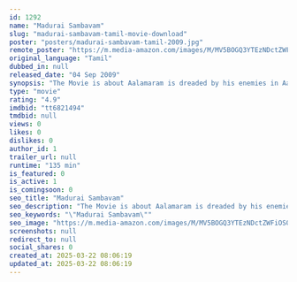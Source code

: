 ```yaml
---
id: 1292
name: "Madurai Sambavam"
slug: "madurai-sambavam-tamil-movie-download"
poster: "posters/madurai-sambavam-tamil-2009.jpg"
remote_poster: "https://m.media-amazon.com/images/M/MV5BOGQ3YTEzNDctZWFiOS00N2ZhLWEyMWQtNjI2NDdjYjJlYjc2XkEyXkFqcGdeQXVyMTA4NDIzMTY1._V1_SX300.jpg"
original_language: "Tamil"
dubbed_in: null
released_date: "04 Sep 2009"
synopsis: "The Movie is about Aalamaram is dreaded by his enemies in Aattuthotti in Madurai. He involves in 'katta panchayat' but strives to do his best for the people in the neighborhood. He is adored and respected by everyone there. He is ..."
type: "movie"
rating: "4.9"
imdbid: "tt6821494"
tmdbid: null
views: 0
likes: 0
dislikes: 0
author_id: 1
trailer_url: null
runtime: "135 min"
is_featured: 0
is_active: 1
is_comingsoon: 0
seo_title: "Madurai Sambavam"
seo_description: "The Movie is about Aalamaram is dreaded by his enemies in Aattuthotti in Madurai. He involves in 'katta panchayat' but strives to do his best for the people in the neighborhood. He is adored and respected by everyone there. He is ..."
seo_keywords: "\"Madurai Sambavam\""
seo_image: "https://m.media-amazon.com/images/M/MV5BOGQ3YTEzNDctZWFiOS00N2ZhLWEyMWQtNjI2NDdjYjJlYjc2XkEyXkFqcGdeQXVyMTA4NDIzMTY1._V1_SX300.jpg"
screenshots: null
redirect_to: null
social_shares: 0
created_at: 2025-03-22 08:06:19
updated_at: 2025-03-22 08:06:19
---
```


